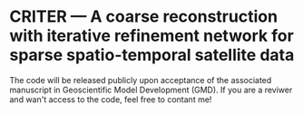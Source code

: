 # CRITER — A coarse reconstruction with iterative refinement network for sparse spatio-temporal satellite data

The code will be released publicly upon acceptance of the associated manuscript in Geoscientific Model Development (GMD). If you are a reviwer and wan't access to the code, feel free to contant me!
